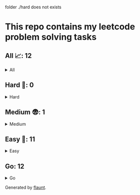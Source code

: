 folder ./hard does not exists
# This repo contains my leetcode problem solving tasks

## All 📈: 12

<details>
<summary>All</summary>

| #     | Problem            | Difficulty | Solvings                |
|:-----:|:------------------:|:----------:|:-----------------------:|
|1|[Binary Search](https://leetcode.com/problems/binary-search)|Easy|[Go](./easy/binary-search.go)|
|2|[Climbing Stairs](https://leetcode.com/problems/climbing-stairs)|Easy|[Go](./easy/climbing-stairs.go)|
|3|[Contains Duplicate](https://leetcode.com/problems/contains-duplicate)|Easy|[Go](./easy/contains-duplicate.go)|
|4|[Find All Numbers Disappeared In An Array](https://leetcode.com/problems/find-all-numbers-disappeared-in-an-array)|Easy|[Go](./easy/find-all-numbers-disappeared-in-an-array.go)|
|5|[Kth Largest Element In An Array](https://leetcode.com/problems/kth-largest-element-in-an-array)|Medium|[Go](./medium/kth-largest-element-in-an-array.go)|
|6|[Merge Sorted Array](https://leetcode.com/problems/merge-sorted-array)|Easy|[Go](./easy/merge-sorted-array.go)|
|7|[Merge Two Sorted Lists](https://leetcode.com/problems/merge-two-sorted-lists)|Easy|[Go](./easy/merge-two-sorted-lists.go)|
|8|[Missing Number](https://leetcode.com/problems/missing-number)|Easy|[Go](./easy/missing-number.go)|
|9|[Palindrome Linked List](https://leetcode.com/problems/palindrome-linked-list)|Easy|[Go](./easy/palindrome-linked-list.go)|
|10|[Range Sum Query Immutable](https://leetcode.com/problems/range-sum-query-immutable)|Easy|[Go](./easy/range-sum-query-immutable.go)|
|11|[Single Number](https://leetcode.com/problems/single-number)|Easy|[Go](./easy/single-number.go)|
|12|[Valid Palindrome](https://leetcode.com/problems/valid-palindrome)|Easy|[Go](./easy/valid-palindrome.go)|
</details>

## Hard 🤯: 0

<details>
<summary>Hard</summary>

| #     | Problem            | Difficulty | Solvings                |
|:-----:|:------------------:|:----------:|:-----------------------:|

</details>

## Medium 😨: 1

<details>
<summary>Medium</summary>

| #     | Problem            | Difficulty | Solvings                |
|:-----:|:------------------:|:----------:|:-----------------------:|
|1|[Kth Largest Element In An Array](https://leetcode.com/problems/kth-largest-element-in-an-array)|Medium|[Go](./medium/kth-largest-element-in-an-array.go)|
</details>

## Easy 🥱: 11

<details>
<summary>Easy</summary>

| #     | Problem            | Difficulty | Solvings                |
|:-----:|:------------------:|:----------:|:-----------------------:|
|1|[Binary Search](https://leetcode.com/problems/binary-search)|Easy|[Go](./easy/binary-search.go)|
|2|[Climbing Stairs](https://leetcode.com/problems/climbing-stairs)|Easy|[Go](./easy/climbing-stairs.go)|
|3|[Contains Duplicate](https://leetcode.com/problems/contains-duplicate)|Easy|[Go](./easy/contains-duplicate.go)|
|4|[Find All Numbers Disappeared In An Array](https://leetcode.com/problems/find-all-numbers-disappeared-in-an-array)|Easy|[Go](./easy/find-all-numbers-disappeared-in-an-array.go)|
|5|[Merge Sorted Array](https://leetcode.com/problems/merge-sorted-array)|Easy|[Go](./easy/merge-sorted-array.go)|
|6|[Merge Two Sorted Lists](https://leetcode.com/problems/merge-two-sorted-lists)|Easy|[Go](./easy/merge-two-sorted-lists.go)|
|7|[Missing Number](https://leetcode.com/problems/missing-number)|Easy|[Go](./easy/missing-number.go)|
|8|[Palindrome Linked List](https://leetcode.com/problems/palindrome-linked-list)|Easy|[Go](./easy/palindrome-linked-list.go)|
|9|[Range Sum Query Immutable](https://leetcode.com/problems/range-sum-query-immutable)|Easy|[Go](./easy/range-sum-query-immutable.go)|
|10|[Single Number](https://leetcode.com/problems/single-number)|Easy|[Go](./easy/single-number.go)|
|11|[Valid Palindrome](https://leetcode.com/problems/valid-palindrome)|Easy|[Go](./easy/valid-palindrome.go)|
</details>


## Go: 12
<details>
<summary>Go</summary>

| #     | Problem            | Difficulty | Solvings                |
|:-----:|:------------------:|:----------:|:-----------------------:|
|1|[Binary Search](https://leetcode.com/problems/binary-search)|Easy|[Go](./easy/binary-search.go)|
|2|[Climbing Stairs](https://leetcode.com/problems/climbing-stairs)|Easy|[Go](./easy/climbing-stairs.go)|
|3|[Contains Duplicate](https://leetcode.com/problems/contains-duplicate)|Easy|[Go](./easy/contains-duplicate.go)|
|4|[Find All Numbers Disappeared In An Array](https://leetcode.com/problems/find-all-numbers-disappeared-in-an-array)|Easy|[Go](./easy/find-all-numbers-disappeared-in-an-array.go)|
|5|[Kth Largest Element In An Array](https://leetcode.com/problems/kth-largest-element-in-an-array)|Medium|[Go](./medium/kth-largest-element-in-an-array.go)|
|6|[Merge Sorted Array](https://leetcode.com/problems/merge-sorted-array)|Easy|[Go](./easy/merge-sorted-array.go)|
|7|[Merge Two Sorted Lists](https://leetcode.com/problems/merge-two-sorted-lists)|Easy|[Go](./easy/merge-two-sorted-lists.go)|
|8|[Missing Number](https://leetcode.com/problems/missing-number)|Easy|[Go](./easy/missing-number.go)|
|9|[Palindrome Linked List](https://leetcode.com/problems/palindrome-linked-list)|Easy|[Go](./easy/palindrome-linked-list.go)|
|10|[Range Sum Query Immutable](https://leetcode.com/problems/range-sum-query-immutable)|Easy|[Go](./easy/range-sum-query-immutable.go)|
|11|[Single Number](https://leetcode.com/problems/single-number)|Easy|[Go](./easy/single-number.go)|
|12|[Valid Palindrome](https://leetcode.com/problems/valid-palindrome)|Easy|[Go](./easy/valid-palindrome.go)|
</details>

Generated by [flaunt](https://github.com/vadimalekseev/flaunt).
